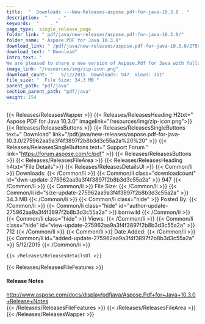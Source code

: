 ```yaml
---
title:  "  Downloads ---New-Releases-aspose.pdf-for-java-10.3.0 . " 
description:  "    . " 
keywords:  "    . " 
page_type:  single_release_page
folder_link: " pdf/java/new-releases/aspose.pdf-for-java-10.3.0/"
folder_name: " Aspose.PDF for Java 10.3.0"
download_link: " /pdf/java/new-releases/aspose.pdf-for-java-10.3.0/275962aa9a3f4f3897f2b8b3d3c55a2a"
download_text: " Download"
Intro_text: " 
We are pleased to share a new version of Aspose.Pdf for Java with following im..."
image_link: "/resources/img/zip-icon.png"
download_count: "   5/12/2015  Downloads: 947  Views: 711"
file_size: "  File Size: 34.3 MB "
parent_path: "pdf/java"
section_parent_path: "pdf/java"
weight: 154
---
```


{{< Releases/ReleasesWapper >}}
  {{< Releases/ReleasesHeading H2txt=" Aspose.PDF for Java 10.3.0" imagelink="/resources/img/zip-icon.png">}}
  {{< Releases/ReleasesButtons >}}
    {{< Releases/ReleasesSingleButtons text=" Download" link="/pdf/java/new-releases/aspose.pdf-for-java-10.3.0/275962aa9a3f4f3897f2b8b3d3c55a2a%20%20" >}}
    {{< Releases/ReleasesSingleButtons text=" Support Forum " link="https://forum.aspose.com/c/pdf" >}}
  {{< Releases/ReleasesButtons >}}
  {{< Releases/ReleasesFileArea >}}
    {{< Releases/ReleasesHeading h4txt="File Details">}}
    {{< Releases/ReleasesDetailsUl >}}
            {{< Common/li  >}} Downloads: {{< /Common/li >}} 
      {{< Common/li class="downloadcount" id="dwn-update-275962aa9a3f4f3897f2b8b3d3c55a2a" >}} 947 {{< /Common/li >}} 
      {{< Common/li  >}} File Size: {{< /Common/li >}} 
      {{< Common/li id="size-update-275962aa9a3f4f3897f2b8b3d3c55a2a" >}} 34.3 MB {{< /Common/li >}} 
      {{< Common/li  class="hide" >}} Posted By: {{< /Common/li >}} 
      {{< Common/li class="hide" id="author-update-275962aa9a3f4f3897f2b8b3d3c55a2a" >}} bornwild {{< /Common/li >}} 
      {{< Common/li class="hide"  >}} Views: {{< /Common/li >}} 
      {{< Common/li class="hide" id="view-update-275962aa9a3f4f3897f2b8b3d3c55a2a" >}} 712 {{< /Common/li >}} 
      {{< Common/li  >}} Date Added: {{< /Common/li >}} 
      {{< Common/li id="added-update-275962aa9a3f4f3897f2b8b3d3c55a2a" >}} 5/12/2015 {{< /Common/li >}} 

    {{< /Releases/ReleasesDetailsUl >}}

  {{< Releases/ReleasesFileFeatures >}}
      <h4>Release Notes</h4><div><a href="http://www.aspose.com/docs/display/pdfjava/Aspose.Pdf+for+Java+10.3.0+Release+Notes">http://www.aspose.com/docs/display/pdfjava/Aspose.Pdf+for+Java+10.3.0+Release+Notes</a></div>
  {{< /Releases/ReleasesFileFeatures >}}
 {{< /Releases/ReleasesFileArea >}}
{{< /Releases/ReleasesWapper >}}


